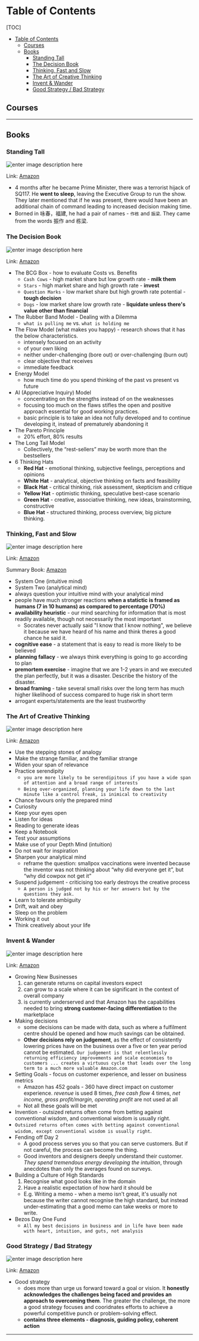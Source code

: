 # Table of Contents

[TOC]

<!-- Manually creating TOCs so that it displays on GitHub -->

- [Table of Contents](#table-of-contents)
  - [Courses <a name="courses"></a>](#courses-)
  - [Books <a name="books"></a>](#books-)
    - [Standing Tall <a name="standing-tall"></a>](#standing-tall-)
    - [The Decision Book <a name="decision-book"></a>](#the-decision-book-)
    - [Thinking, Fast and Slow <a name="thinking-fast-and-slow"></a>](#thinking-fast-and-slow-)
    - [The Art of Creative Thinking <a name="art-of-creative-thinking"></a>](#the-art-of-creative-thinking-)
    - [Invent & Wander <a name="invent-and-wander"></a>](#invent--wander-)
    - [Good Strategy / Bad Strategy <a name="good-strategy-bad-strategy"></a>](#)

<!-- ACTUAL SECTIONS -->

## Courses <a name="courses"></a>

---

## Books <a name="books"></a>

### Standing Tall <a name="standing-tall"></a>

![enter image description here](https://images-na.ssl-images-amazon.com/images/I/41rQf+0zGiL._SX332_BO1,204,203,200_.jpg)

Link: [Amazon](https://www.amazon.com/Standing-Tall-Chok-Tong-Years/dp/9811234396)

- 4 months after he became Prime Minister, there was a terrorist hijack of SQ117. He **went to sleep**, leaving the Executive Group to run the show. They later mentioned that if he was present, there would have been an additional chain of command leading to increased decision making time.
- Borned in 咏春，福建, he had a pair of names - `作栋` and `振梁`. They came from the words 振作 and 栋梁.

### The Decision Book <a name="decision-book"></a>

![enter image description here](https://images-na.ssl-images-amazon.com/images/I/41VPVlw8UTL._SX310_BO1,204,203,200_.jpg)

Link: [Amazon](https://www.amazon.sg/Decision-Book-models-strategic-thinking/dp/1781259542/ref=asc_df_1781259542/?tag=googleshoppin-22&linkCode=df0&hvadid=389055537118&hvpos=&hvnetw=g&hvrand=17167218920788847931&hvpone=&hvptwo=&hvqmt=&hvdev=c&hvdvcmdl=&hvlocint=&hvlocphy=9062538&hvtargid=pla-406163979793&psc=1)

- The BCG Box - how to evaluate Costs vs. Benefits
  - `Cash Cows` - high market share but low growth rate - **milk them**
  - `Stars` - high market share and high growth rate - **invest**
  - `Question Marks` - low market share but high growth rate potential - **tough decision**
  - `Dogs` - low market share low growth rate - **liquidate unless there's value other than financial**
- The Rubber Band Model - Dealing with a Dilemma
  - `what is pulling me` vs. `what is holding me`
- The Flow Model (what makes you happy) - research shows that it has the below characteristics. 
  - intensely focused on an activity
  - of your own liking
  - neither under-challenging (bore out) or over-challenging (burn out)
  - clear objective that receives
  - immediate feedback
- Energy Model
  - how much time do you spend thinking of the past vs present vs future
- AI (Appreciative Inquiry) Model
  - concentrating on the strengths instead of on the weaknesses
  - focusing too much on the flaws stifles the open and positive approach essential for good working practices. 
  - basic principle is to take an idea not fully developed and to continue developing it, instead of prematurely abandoning it
- The Pareto Principle
  - 20% effort, 80% results
- The Long Tail Model
  - Collectively, the “rest-sellers” may be worth more than the bestsellers
- 6 Thinking Hats
  - **Red Hat** - emotional thinking, subjective feelings, perceptions and opinions
  - **White Hat** - analytical, objective thinking on facts and feasibility
  - **Black Hat** - critical thinking, risk assessment, skepticism and critique
  - **Yellow Hat** - optimistic thinking, speculative best-case scenario
  - **Green Hat** - creative, associative thinking, new ideas, brainstorming, constructive
  - **Blue Hat** - structured thinking, process overview, big picture thinking. 

### Thinking, Fast and Slow <a name="thinking-fast-and-slow"></a>

![enter image description here](https://images-na.ssl-images-amazon.com/images/I/41r2OmyhA+L._SX324_BO1,204,203,200_.jpg)

Link: [Amazon](https://www.amazon.sg/Thinking-Fast-Slow-Daniel-Kahneman/dp/0141033576/ref=asc_df_0141033576/?tag=googleshoppin-22&linkCode=df0&hvadid=389120532389&hvpos=&hvnetw=g&hvrand=18020406614756869676&hvpone=&hvptwo=&hvqmt=&hvdev=c&hvdvcmdl=&hvlocint=&hvlocphy=9062515&hvtargid=pla-394582189334&psc=1)

Summary Book: [Amazon](https://www.amazon.com/dp/B07W2X1SG6/ref=nodl_?ref_=r_sa_glf_b_0_hdrw_ss_CAAUAAA)

- System One (intuitive mind)
- System Two (analytical mind)
- always question your intuitive mind with your analytical mind
- people have much stronger reactions **when a statictic is framed as humans (7 in 10 humans) as compared to percentage (70%)**
- **availability heuristic** - our mind searching for information that is most readily available, though not necessarily the most important
  - Socrates never actually said "I know that I know nothing", we believe it because we have heard of his name and think theres a good chance he said it.
- **cognitive ease** - a statement that is easy to read is more likely to be believed
- **planning fallacy** - we always think everything is going to go according to plan
- **premortem exercise** - imagine that we are 1-2 years in and we executed the plan perfectly, but it was a disaster. Describe the history of the disaster.
- **broad framing** - take several small risks over the long term has much higher likelihood of success compared to huge risk in short term
- arrogant experts/statements are the least trustworthy

### The Art of Creative Thinking <a name="art-of-creative-thinking"></a>

![enter image description here](https://images-na.ssl-images-amazon.com/images/I/41VZtdKQBxL._SX317_BO1,204,203,200_.jpg)

Link: [Amazon](https://www.amazon.com/Art-Creative-Thinking-John-Adair/dp/8175544910/)

- Use the stepping stones of analogy
- Make the strange familiar, and the familiar strange
- Widen your span of relevance
- Practice serendipity
  - `you are more likely to be serendipitous if you have a wide span of attention and a broad range of interests`
  - `Being over-organized, planning your life down to the last minute like a control freak, is inimical to creativity`
- Chance favours only the prepared mind
- Curiosity 
- Keep your eyes open
- Listen for ideas
- Reading to generate ideas
- Keep a Notebook
- Test your assumptions
- Make use of your Depth Mind (intuition)
- Do not wait for inspiration
- Sharpen your analytical mind
  - reframe the question: smallpox vaccinations were invented because the inventor was not thinking about “why did everyone get it”, but “why did cowpox not get it”
- Suspend judgement - criticising too early destroys the creative process
  - `A person is judged not by his or her answers but by the questions they ask.`
- Learn to tolerate ambiguity
- Drift, wait and obey
- Sleep on the problem
- Working it out
- Think creatively about your life

### Invent & Wander <a name="invent-and-wander"></a>

![enter image description here](https://m.media-amazon.com/images/I/41c2WMWx0-L._SY346_.jpg)

Link: [Amazon](https://www.amazon.com/Invent-Wander-Collected-Writings-Introduction-ebook/dp/B08BCCT6MW)

- Growing New Businesses
  1. can generate returns on capital investors expect
  2. can grow to a scale where it can be significant in the context of overall company
  3. is currently underserved and that Amazon has the capabilities needed to bring **strong customer-facing differentiation** to the marketplace
- Making decisions
  - some decisions can be made with data, such as where a fulfilment centre should be opened and how much savings can be obtained. 
  - **Other decisions rely on judgement**, as the effect of consistently lowering prices have on the business over a five or ten year period cannot be estimated. `Our judgement is that relentlessly returning efficiency improvements and scale economies to customers ... creates a virtuous cycle that leads over the long term to a much more valuable Amazon.com`
- Setting Goals - focus on customer experience, and lesser on business metrics
  - Amazon has 452 goals - 360 have direct impact on customer experience. *revenue* is used 8 times, *free cash flow* 4 times, *net income, gross profit/margin, operating profit* are not used at all
  - Not all these goals will be met
- Invention - outsized returns often come from betting against conventional wisdom, and conventional wisdom is usually right.
- `Outsized returns often comes with betting against conventional wisdom, except conventional wisdom is usually right`.
- Fending off Day 2
  - A good process serves you so that you can serve customers. But if not careful, the process can become the thing.
  - Good inventors and designers deeply understand their customer. *They spend tremendous energy developing the intuition*, through anecdotes than only the averages found on surveys.
- Building a Culture of High Standards
  1. Recognise what good looks like in the domain
  2. Have a realistic expectation of how hard it should be
  - E.g. Writing a memo - when a memo isn't great, it's usually not because the writer cannot recognise the high standard, but instead under-estimating that a good memo can take weeks or more to write.
- Bezos Day One Fund
  - `All my best decisions in business and in life have been made with heart, intuition, and guts, not analysis`

### Good Strategy / Bad Strategy <a name="good-strategy-bad-strategy"></a>

![enter image description here](https://images-na.ssl-images-amazon.com/images/I/41Qh1Do98LL._SX296_BO1,204,203,200_.jpg)

Link: [Amazon](https://www.amazon.sg/Good-Strategy-Bad-difference-matters/dp/1781251541)

- Good strategy
  - does more than urge us forward toward a goal or vision. It **honestly acknowledges the challenges being faced and provides an approach to overcoming them**. The greater the challenge, the more a good strategy focuses and cooridnates efforts to achieve a powerful competitive punch or problem-solving effect.
  - **contains three elements - diagnosis, guiding policy, coherent action**

---